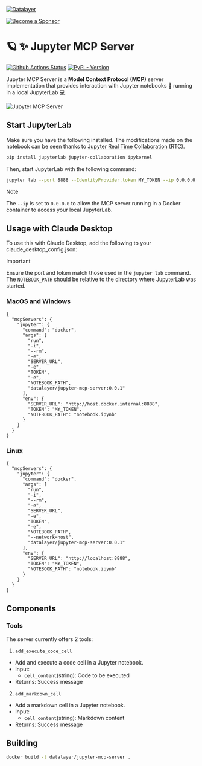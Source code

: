 <!--
  ~ Copyright (c) 2023-2024 Datalayer, Inc.
  ~
  ~ BSD 3-Clause License
-->

[![Datalayer](https://assets.datalayer.tech/datalayer-25.svg)](https://datalayer.io)

[![Become a Sponsor](https://img.shields.io/static/v1?label=Become%20a%20Sponsor&message=%E2%9D%A4&logo=GitHub&style=flat&color=1ABC9C)](https://github.com/sponsors/datalayer)

# 🪐 ✨ Jupyter MCP Server

[![Github Actions Status](https://github.com/datalayer/jupyter-mcp-server/workflows/Build/badge.svg)](https://github.com/datalayer/jupyter-mcp-server/actions/workflows/build.yml)
[![PyPI - Version](https://img.shields.io/pypi/v/jupyter-mcp-server)](https://pypi.org/project/jupyter-mcp-server)

Jupyter MCP Server is a **Model Context Protocol (MCP)** server implementation that provides interaction with Jupyter notebooks 📓 running in a local JupyterLab 💻.

![Jupyter MCP Server](https://assets.datalayer.tech/jupyter-mcp/jupyter-mcp-server-claude-demo.gif)

## Start JupyterLab

Make sure you have the following installed. The modifications made on the notebook can be seen thanks to [Jupyter Real Time Collaboration](https://jupyterlab.readthedocs.io/en/stable/user/rtc.html) (RTC).

```bash
pip install jupyterlab jupyter-collaboration ipykernel
```

Then, start JupyterLab with the following command:

```bash
jupyter lab --port 8888 --IdentityProvider.token MY_TOKEN --ip 0.0.0.0 
````
> [!NOTE] 
> The `--ip` is set to `0.0.0.0` to allow the MCP server running in a Docker container to access your local JupyterLab.

## Usage with Claude Desktop

To use this with Claude Desktop, add the following to your claude_desktop_config.json:

> [!IMPORTANT] 
> Ensure the port and token match those used in the `jupyter lab` command.
> The `NOTEBOOK_PATH` should be relative to the directory where JupyterLab was started.

### MacOS and Windows

```
{
  "mcpServers": {
    "jupyter": {
      "command": "docker",
      "args": [
        "run",
        "-i",
        "--rm",
        "-e",
        "SERVER_URL",
        "-e",
        "TOKEN",
        "-e",
        "NOTEBOOK_PATH",
        "datalayer/jupyter-mcp-server:0.0.1"
      ],
      "env": {
        "SERVER_URL": "http://host.docker.internal:8888",
        "TOKEN": "MY_TOKEN",
        "NOTEBOOK_PATH": "notebook.ipynb"
      }
    }
  }
}
```

### Linux

```
{
  "mcpServers": {
    "jupyter": {
      "command": "docker",
      "args": [
        "run",
        "-i",
        "--rm",
        "-e",
        "SERVER_URL",
        "-e",
        "TOKEN",
        "-e",
        "NOTEBOOK_PATH",
        "--network=host",
        "datalayer/jupyter-mcp-server:0.0.1"
      ],
      "env": {
        "SERVER_URL": "http://localhost:8888",
        "TOKEN": "MY_TOKEN",
        "NOTEBOOK_PATH": "notebook.ipynb"
      }
    }
  }
}
```
## Components

### Tools

The server currently offers 2 tools:

1. `add_execute_code_cell`
  - Add and execute a code cell in a Jupyter notebook.
  - Input:
    - `cell_content`(string): Code to be executed
  - Returns: Success message
2. `add_markdown_cell`
  - Add a markdown cell in a Jupyter notebook.
  - Input:
    - `cell_content`(string): Markdown content
  - Returns: Success message
## Building

```bash
docker build -t datalayer/jupyter-mcp-server .
```

